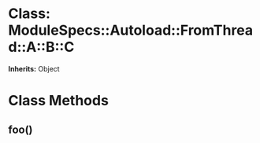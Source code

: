 # Class: ModuleSpecs::Autoload::FromThread::A::B::C
**Inherits:** Object
    



# Class Methods
## foo() [](#method-c-foo)

